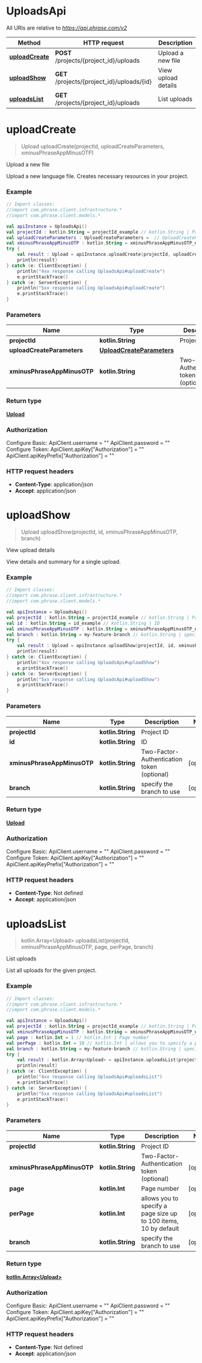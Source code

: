 # UploadsApi

All URIs are relative to *https://api.phrase.com/v2*

Method | HTTP request | Description
------------- | ------------- | -------------
[**uploadCreate**](UploadsApi.md#uploadCreate) | **POST** /projects/{project_id}/uploads | Upload a new file
[**uploadShow**](UploadsApi.md#uploadShow) | **GET** /projects/{project_id}/uploads/{id} | View upload details
[**uploadsList**](UploadsApi.md#uploadsList) | **GET** /projects/{project_id}/uploads | List uploads


<a name="uploadCreate"></a>
# **uploadCreate**
> Upload uploadCreate(projectId, uploadCreateParameters, xminusPhraseAppMinusOTP)

Upload a new file

Upload a new language file. Creates necessary resources in your project.

### Example
```kotlin
// Import classes:
//import com.phrase.client.infrastructure.*
//import com.phrase.client.models.*

val apiInstance = UploadsApi()
val projectId : kotlin.String = projectId_example // kotlin.String | Project ID
val uploadCreateParameters : UploadCreateParameters =  // UploadCreateParameters | 
val xminusPhraseAppMinusOTP : kotlin.String = xminusPhraseAppMinusOTP_example // kotlin.String | Two-Factor-Authentication token (optional)
try {
    val result : Upload = apiInstance.uploadCreate(projectId, uploadCreateParameters, xminusPhraseAppMinusOTP)
    println(result)
} catch (e: ClientException) {
    println("4xx response calling UploadsApi#uploadCreate")
    e.printStackTrace()
} catch (e: ServerException) {
    println("5xx response calling UploadsApi#uploadCreate")
    e.printStackTrace()
}
```

### Parameters

Name | Type | Description  | Notes
------------- | ------------- | ------------- | -------------
 **projectId** | **kotlin.String**| Project ID |
 **uploadCreateParameters** | [**UploadCreateParameters**](UploadCreateParameters.md)|  |
 **xminusPhraseAppMinusOTP** | **kotlin.String**| Two-Factor-Authentication token (optional) | [optional]

### Return type

[**Upload**](Upload.md)

### Authorization


Configure Basic:
    ApiClient.username = ""
    ApiClient.password = ""
Configure Token:
    ApiClient.apiKey["Authorization"] = ""
    ApiClient.apiKeyPrefix["Authorization"] = ""

### HTTP request headers

 - **Content-Type**: application/json
 - **Accept**: application/json

<a name="uploadShow"></a>
# **uploadShow**
> Upload uploadShow(projectId, id, xminusPhraseAppMinusOTP, branch)

View upload details

View details and summary for a single upload.

### Example
```kotlin
// Import classes:
//import com.phrase.client.infrastructure.*
//import com.phrase.client.models.*

val apiInstance = UploadsApi()
val projectId : kotlin.String = projectId_example // kotlin.String | Project ID
val id : kotlin.String = id_example // kotlin.String | ID
val xminusPhraseAppMinusOTP : kotlin.String = xminusPhraseAppMinusOTP_example // kotlin.String | Two-Factor-Authentication token (optional)
val branch : kotlin.String = my-feature-branch // kotlin.String | specify the branch to use
try {
    val result : Upload = apiInstance.uploadShow(projectId, id, xminusPhraseAppMinusOTP, branch)
    println(result)
} catch (e: ClientException) {
    println("4xx response calling UploadsApi#uploadShow")
    e.printStackTrace()
} catch (e: ServerException) {
    println("5xx response calling UploadsApi#uploadShow")
    e.printStackTrace()
}
```

### Parameters

Name | Type | Description  | Notes
------------- | ------------- | ------------- | -------------
 **projectId** | **kotlin.String**| Project ID |
 **id** | **kotlin.String**| ID |
 **xminusPhraseAppMinusOTP** | **kotlin.String**| Two-Factor-Authentication token (optional) | [optional]
 **branch** | **kotlin.String**| specify the branch to use | [optional]

### Return type

[**Upload**](Upload.md)

### Authorization


Configure Basic:
    ApiClient.username = ""
    ApiClient.password = ""
Configure Token:
    ApiClient.apiKey["Authorization"] = ""
    ApiClient.apiKeyPrefix["Authorization"] = ""

### HTTP request headers

 - **Content-Type**: Not defined
 - **Accept**: application/json

<a name="uploadsList"></a>
# **uploadsList**
> kotlin.Array&lt;Upload&gt; uploadsList(projectId, xminusPhraseAppMinusOTP, page, perPage, branch)

List uploads

List all uploads for the given project.

### Example
```kotlin
// Import classes:
//import com.phrase.client.infrastructure.*
//import com.phrase.client.models.*

val apiInstance = UploadsApi()
val projectId : kotlin.String = projectId_example // kotlin.String | Project ID
val xminusPhraseAppMinusOTP : kotlin.String = xminusPhraseAppMinusOTP_example // kotlin.String | Two-Factor-Authentication token (optional)
val page : kotlin.Int = 1 // kotlin.Int | Page number
val perPage : kotlin.Int = 10 // kotlin.Int | allows you to specify a page size up to 100 items, 10 by default
val branch : kotlin.String = my-feature-branch // kotlin.String | specify the branch to use
try {
    val result : kotlin.Array<Upload> = apiInstance.uploadsList(projectId, xminusPhraseAppMinusOTP, page, perPage, branch)
    println(result)
} catch (e: ClientException) {
    println("4xx response calling UploadsApi#uploadsList")
    e.printStackTrace()
} catch (e: ServerException) {
    println("5xx response calling UploadsApi#uploadsList")
    e.printStackTrace()
}
```

### Parameters

Name | Type | Description  | Notes
------------- | ------------- | ------------- | -------------
 **projectId** | **kotlin.String**| Project ID |
 **xminusPhraseAppMinusOTP** | **kotlin.String**| Two-Factor-Authentication token (optional) | [optional]
 **page** | **kotlin.Int**| Page number | [optional]
 **perPage** | **kotlin.Int**| allows you to specify a page size up to 100 items, 10 by default | [optional]
 **branch** | **kotlin.String**| specify the branch to use | [optional]

### Return type

[**kotlin.Array&lt;Upload&gt;**](Upload.md)

### Authorization


Configure Basic:
    ApiClient.username = ""
    ApiClient.password = ""
Configure Token:
    ApiClient.apiKey["Authorization"] = ""
    ApiClient.apiKeyPrefix["Authorization"] = ""

### HTTP request headers

 - **Content-Type**: Not defined
 - **Accept**: application/json

